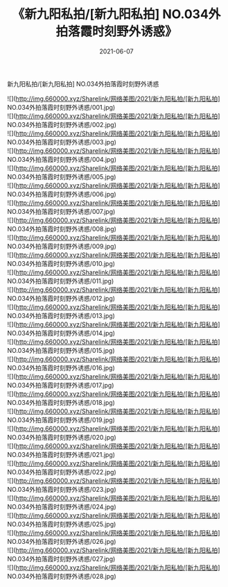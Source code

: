 ﻿---
layout: post
title:  《新九阳私拍/[新九阳私拍] NO.034外拍落霞时刻野外诱惑》
date:   2021-06-07
img: http://img.660000.xyz/Sharelink/网络美图/2021/新九阳私拍/[新九阳私拍] NO.034外拍落霞时刻野外诱惑/000.jpg
categories: [美女, 清纯, 唯美]
---

新九阳私拍/[新九阳私拍] NO.034外拍落霞时刻野外诱惑

 ![](http://img.660000.xyz/Sharelink/网络美图/2021/新九阳私拍/[新九阳私拍] NO.034外拍落霞时刻野外诱惑/001.jpg) <br>![](http://img.660000.xyz/Sharelink/网络美图/2021/新九阳私拍/[新九阳私拍] NO.034外拍落霞时刻野外诱惑/002.jpg) <br>![](http://img.660000.xyz/Sharelink/网络美图/2021/新九阳私拍/[新九阳私拍] NO.034外拍落霞时刻野外诱惑/003.jpg) <br>![](http://img.660000.xyz/Sharelink/网络美图/2021/新九阳私拍/[新九阳私拍] NO.034外拍落霞时刻野外诱惑/004.jpg) <br>![](http://img.660000.xyz/Sharelink/网络美图/2021/新九阳私拍/[新九阳私拍] NO.034外拍落霞时刻野外诱惑/005.jpg) <br>![](http://img.660000.xyz/Sharelink/网络美图/2021/新九阳私拍/[新九阳私拍] NO.034外拍落霞时刻野外诱惑/006.jpg) <br>![](http://img.660000.xyz/Sharelink/网络美图/2021/新九阳私拍/[新九阳私拍] NO.034外拍落霞时刻野外诱惑/007.jpg) <br>![](http://img.660000.xyz/Sharelink/网络美图/2021/新九阳私拍/[新九阳私拍] NO.034外拍落霞时刻野外诱惑/008.jpg) <br>![](http://img.660000.xyz/Sharelink/网络美图/2021/新九阳私拍/[新九阳私拍] NO.034外拍落霞时刻野外诱惑/009.jpg) <br>![](http://img.660000.xyz/Sharelink/网络美图/2021/新九阳私拍/[新九阳私拍] NO.034外拍落霞时刻野外诱惑/010.jpg) <br>![](http://img.660000.xyz/Sharelink/网络美图/2021/新九阳私拍/[新九阳私拍] NO.034外拍落霞时刻野外诱惑/011.jpg) <br>![](http://img.660000.xyz/Sharelink/网络美图/2021/新九阳私拍/[新九阳私拍] NO.034外拍落霞时刻野外诱惑/012.jpg) <br>![](http://img.660000.xyz/Sharelink/网络美图/2021/新九阳私拍/[新九阳私拍] NO.034外拍落霞时刻野外诱惑/013.jpg) <br>![](http://img.660000.xyz/Sharelink/网络美图/2021/新九阳私拍/[新九阳私拍] NO.034外拍落霞时刻野外诱惑/014.jpg) <br>![](http://img.660000.xyz/Sharelink/网络美图/2021/新九阳私拍/[新九阳私拍] NO.034外拍落霞时刻野外诱惑/015.jpg) <br>![](http://img.660000.xyz/Sharelink/网络美图/2021/新九阳私拍/[新九阳私拍] NO.034外拍落霞时刻野外诱惑/016.jpg) <br>![](http://img.660000.xyz/Sharelink/网络美图/2021/新九阳私拍/[新九阳私拍] NO.034外拍落霞时刻野外诱惑/017.jpg) <br>![](http://img.660000.xyz/Sharelink/网络美图/2021/新九阳私拍/[新九阳私拍] NO.034外拍落霞时刻野外诱惑/018.jpg) <br>![](http://img.660000.xyz/Sharelink/网络美图/2021/新九阳私拍/[新九阳私拍] NO.034外拍落霞时刻野外诱惑/019.jpg) <br>![](http://img.660000.xyz/Sharelink/网络美图/2021/新九阳私拍/[新九阳私拍] NO.034外拍落霞时刻野外诱惑/020.jpg) <br>![](http://img.660000.xyz/Sharelink/网络美图/2021/新九阳私拍/[新九阳私拍] NO.034外拍落霞时刻野外诱惑/021.jpg) <br>![](http://img.660000.xyz/Sharelink/网络美图/2021/新九阳私拍/[新九阳私拍] NO.034外拍落霞时刻野外诱惑/022.jpg) <br>![](http://img.660000.xyz/Sharelink/网络美图/2021/新九阳私拍/[新九阳私拍] NO.034外拍落霞时刻野外诱惑/023.jpg) <br>![](http://img.660000.xyz/Sharelink/网络美图/2021/新九阳私拍/[新九阳私拍] NO.034外拍落霞时刻野外诱惑/024.jpg) <br>![](http://img.660000.xyz/Sharelink/网络美图/2021/新九阳私拍/[新九阳私拍] NO.034外拍落霞时刻野外诱惑/025.jpg) <br>![](http://img.660000.xyz/Sharelink/网络美图/2021/新九阳私拍/[新九阳私拍] NO.034外拍落霞时刻野外诱惑/026.jpg) <br>![](http://img.660000.xyz/Sharelink/网络美图/2021/新九阳私拍/[新九阳私拍] NO.034外拍落霞时刻野外诱惑/027.jpg) <br>![](http://img.660000.xyz/Sharelink/网络美图/2021/新九阳私拍/[新九阳私拍] NO.034外拍落霞时刻野外诱惑/028.jpg) <br>